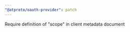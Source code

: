 ```yaml
---
"@atproto/oauth-provider": patch
---
```


Require definition of "scope" in client metadata document

